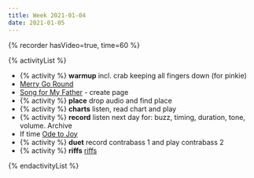 ```yaml
---
title: Week 2021-01-04
date: 2021-01-05
---
```


{% recorder hasVideo=true, time=60 %}

{% activityList %}

- {% activity %} **warmup** incl. crab keeping all fingers down (for pinkie)
- [Merry Go Round](/tunes/merry-go-round)
- [Song for My Father](/tunes/song-for-my-father) - create page
- {% activity %} **place** drop audio and find place
- {% activity %} **charts** listen, read chart and play
- {% activity %} **record** listen next day for: buzz, timing, duration, tone, volume. Archive
- If time [Ode to Joy](/files/ode-to-joy.pdf)
- {% activity %} **duet** record contrabass 1 and play contrabass 2
- {% activity %} **riffs** [riffs](/tunes/riffs)

{% endactivityList %}
